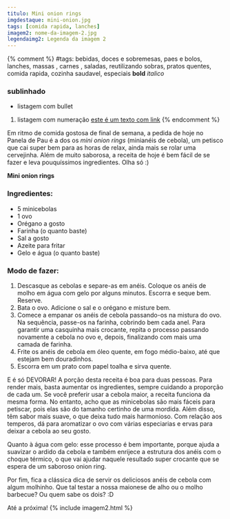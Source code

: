 ```yaml
---
titulo: Mini onion rings
imgdestaque: mini-onion.jpg
tags: [comida rapida, lanches]
imagem2: nome-da-imagem-2.jpg
legendaimg2: Legenda da imagem 2
---
```

{% comment %}
#tags: bebidas, doces e sobremesas, paes e bolos, lanches, massas , carnes , saladas, reutilizando sobras, pratos quentes, comida rapida, cozinha saudavel, especiais
**bold**
*italico*
### sublinhado
* listagem com bullet
1. listagem com numeração
[este é um texto com link](https://www.enderecodolink.com)
{% endcomment %}

Em ritmo de comida gostosa de final de semana, a pedida de hoje no Panela de Pau é a dos os *mini onion rings* (minianéis de cebola), um petisco que cai super bem para as horas de relax, ainda mais se rolar uma cervejinha. Além de muito saborosa, a receita de hoje é bem fácil de se fazer e leva pouquíssimos ingredientes. Olha só :)

**Mini onion rings**

### Ingredientes:

* 5 minicebolas 
* 1 ovo
* Orégano a gosto
* Farinha (o quanto baste)
* Sal a gosto
* Azeite para fritar
* Gelo e água (o quanto baste)

### Modo de fazer:

1. Descasque as cebolas e separe-as em anéis. Coloque os anéis de molho em água com gelo por alguns minutos. Escorra e seque bem. Reserve.
2. Bata o ovo. Adicione o sal e o orégano e misture bem. 
3. Comece a empanar os anéis de cebola passando-os na mistura do ovo. Na sequência, passe-os na farinha, cobrindo bem cada anel. Para garantir uma casquinha mais crocante, repita o processo passando novamente a cebola no ovo e, depois, finalizando com mais uma camada de farinha.
4. Frite os anéis de cebola em óleo quente, em fogo médio-baixo, até que estejam bem douradinhos.
5. Escorra em um prato com papel toalha e sirva quente. 


E é só DEVORAR! A porção desta receita é boa para duas pessoas. Para render mais, basta aumentar os ingredientes, sempre cuidando a proporção de cada um. Se você preferir usar a cebola maior, a receita funciona da mesma forma. No entanto, acho que as minicebolas são mais fáceis para petiscar, pois elas são do tamanho certinho de uma mordida. Além disso, têm sabor mais suave, o que deixa tudo mais harmonioso. Com relação aos temperos, dá para aromatizar o ovo com várias especiarias e ervas para deixar a cebola ao seu gosto.

Quanto à água com gelo: esse processo é bem importante, porque ajuda a suavizar o ardido da cebola e também enrijece a estrutura dos anéis com o choque térmico, o que vai ajudar naquele resultado super crocante que se espera de um saboroso onion ring.

Por fim, fica a clássica dica de servir os deliciosos anéis de cebola com algum molhinho. Que tal testar a nossa maionese de alho ou o molho barbecue? Ou quem sabe os dois? :D

Até a próxima!
{% include imagem2.html %}
